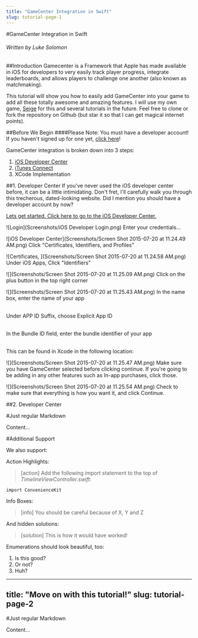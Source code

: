 ```yaml
---
title: "GameCenter Integration in Swift"
slug: tutorial-page-1
---
```


#GameCenter Integration in Swift
###### Written by Luke Solomon

##Introduction
Gamecenter is a Framework that Apple has made available in iOS for developers to very easily track player progress, integrate leaderboards, and allows players to challenge one another (also known as matchmaking). 

This tutorial will show you how to easily add GameCenter into your game to add all these totally awesome and amazing features. I will use my own game, [Seige](http://www.github.com/ares42/seige) for this and several tutorials in the future. Feel free to clone or fork the repository on Github (but star it so that I can get magical internet points).


##Before We Begin
####Please Note: You must have a developer account! If you haven't signed up for one yet, [click here](https://developer.apple.com/programs/enroll/)! 

GameCenter integration is broken down into 3 steps:

1. [iOS Developer Center](https://developer.apple.com/membercenter/)
2. [iTunes Connect](https://itunesconnect.apple.com/)
3. XCode Implementation
	

##1. Developer Center
If you've never used the iOS developer center before, it can be a little intimidating. Don't fret, I'll carefully walk you through this trecherous, dated-looking website. Did I mention you should have a developer account by now? 

[Lets get started. Click here to go to the iOS Developer Center.](https://developer.apple.com/membercenter/)

![Login](Screenshots/iOS Developer Login.png)
Enter your credentials...

![iOS Developer Center](Screenshots/Screen Shot 2015-07-20 at 11.24.49 AM.png)
Click "Certificates, Identifiers, and Profiles"

![Certificates, ](Screenshots/Screen Shot 2015-07-20 at 11.24.58 AM.png)
Under iOS Apps, Click "Identifiers"

![](Screenshots/Screen Shot 2015-07-20 at 11.25.09 AM.png)
Click on the plus button in the top right corner

![](Screenshots/Screen Shot 2015-07-20 at 11.25.43 AM.png)
In the name box, enter the name of your app

</br> Under APP ID Suffix, choose Explicit App ID

</br> In the Bundle ID field, enter the bundle identifier of your app 

</br> This can be found in Xcode in the following location:

![](Screenshots/Screen Shot 2015-07-20 at 11.25.47 AM.png)
Make sure you have GameCenter selected before clicking continue. If you're going to be adding in any other 
features such as In-app purchases, click those.

![](Screenshots/Screen Shot 2015-07-20 at 11.25.54 AM.png)
Check to make sure that everything is how you want it, and click Continue.
	

##2. Developer Center



#Just regular Markdown

Content...

#Additional Support

We also support:

Action Highlights:

> [action]
> Add the following import statement to the top of _TimelineViewController.swift_:
>
>
    import ConvenienceKit

Info Boxes:
> [info]
> You should be careful
because of X, Y and Z

And hidden solutions:

> [solution]
> This is how it would have worked!

Enumerations should look beautiful, too:

1. Is this good?
2. Or not?
3. Huh?


---
title: "Move on with this tutorial!"
slug: tutorial-page-2
---     

#Just regular Markdown

Content...



